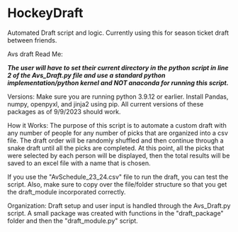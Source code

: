 # HockeyDraft
Automated Draft script and logic. Currently using this for season ticket draft between friends. 

Avs draft Read Me:

***The user will have to set their current directory in the python script in line 2 of the Avs_Draft.py file
 and use a standard python implementation/python kernel and NOT anaconda for running this script.*** 

Versions:
Make sure you are running python 3.9.12 or earlier. 
Install Pandas, numpy, openpyxl, and jinja2 using pip. 
All current versions of these packages as of 9/9/2023 should work. 

How it Works:
The purpose of this script is to automate a custom draft with any number of people for any number of picks that 
are organized into a csv file. The draft order will be randomly shuffled and then continue through a snake draft
until all the picks are completed. At this point, all the picks that were selected by each person will be displayed,
then the total results will be saved to an excel file with a name that is chosen. 

If you use the "AvSchedule_23_24.csv" file to run the draft, you can test the script. Also, make sure to copy over the
file/folder structure so that you get the draft_module incorporated correctly. 

Organization:
Draft setup and user input is handled through the Avs_Draft.py script. 
A small package was created with functions in the "draft_package" folder and then the "draft_module.py" script. 


